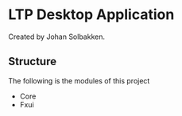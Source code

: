 # LTP Desktop Application

Created by Johan Solbakken.

## Structure
The following is the modules of this project
- Core
- Fxui
